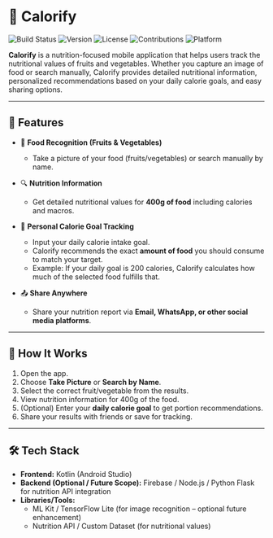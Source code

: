 # 🍏 Calorify

![Build Status](https://img.shields.io/badge/build-passing-brightgreen)
![Version](https://img.shields.io/badge/version-1.0.0-blue)
![License](https://img.shields.io/badge/license-MIT-orange)
![Contributions](https://img.shields.io/badge/contributions-welcome-purple)
![Platform](https://img.shields.io/badge/platform-Android-green)

**Calorify** is a nutrition-focused mobile application that helps users track the nutritional values of fruits and vegetables. Whether you capture an image of food or search manually, Calorify provides detailed nutritional information, personalized recommendations based on your daily calorie goals, and easy sharing options.  

---

## 🚀 Features  

- 📸 **Food Recognition (Fruits & Vegetables)**  
  - Take a picture of your food (fruits/vegetables) or search manually by name.  

- 🔍 **Nutrition Information**  
  - Get detailed nutritional values for **400g of food** including calories and macros.  

- 🎯 **Personal Calorie Goal Tracking**  
  - Input your daily calorie intake goal.  
  - Calorify recommends the exact **amount of food** you should consume to match your target.  
  - Example: If your daily goal is 200 calories, Calorify calculates how much of the selected food fulfills that.  

- 📤 **Share Anywhere**  
  - Share your nutrition report via **Email, WhatsApp, or other social media platforms**.  

---

## 📱 How It Works  

1. Open the app.  
2. Choose **Take Picture** or **Search by Name**.  
3. Select the correct fruit/vegetable from the results.  
4. View nutrition information for 400g of the food.  
5. (Optional) Enter your **daily calorie goal** to get portion recommendations.  
6. Share your results with friends or save for tracking.  

---

## 🛠️ Tech Stack  

- **Frontend:** Kotlin (Android Studio)  
- **Backend (Optional / Future Scope):** Firebase / Node.js / Python Flask for nutrition API integration  
- **Libraries/Tools:**  
  - ML Kit / TensorFlow Lite (for image recognition – optional future enhancement)  
  - Nutrition API / Custom Dataset (for nutritional values)  

